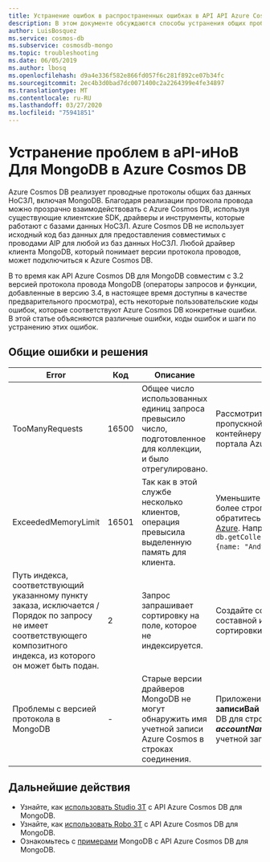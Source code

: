 ```yaml
---
title: Устранение ошибок в распространенных ошибках в API API Azure Cosmos DB для Mongo DB
description: В этом документе обсуждаются способы устранения общих проблем, возникающих в API-и.п. Azure Cosmos DB для MongoDB.
author: LuisBosquez
ms.service: cosmos-db
ms.subservice: cosmosdb-mongo
ms.topic: troubleshooting
ms.date: 06/05/2019
ms.author: lbosq
ms.openlocfilehash: d9a4e336f582e866fd057f6c281f892ce07b34fc
ms.sourcegitcommit: 2ec4b3d0bad7dc0071400c2a2264399e4fe34897
ms.translationtype: MT
ms.contentlocale: ru-RU
ms.lasthandoff: 03/27/2020
ms.locfileid: "75941851"
---
```

# <a name="troubleshoot-common-issues-in-azure-cosmos-dbs-api-for-mongodb"></a>Устранение проблем в aPI-иНоВ Для MongoDB в Azure Cosmos DB

Azure Cosmos DB реализует проводные протоколы общих баз данных НоСЗЛ, включая MongoDB. Благодаря реализации протокола провода можно прозрачно взаимодействовать с Azure Cosmos DB, используя существующие клиентские SDK, драйверы и инструменты, которые работают с базами данных НоСЗЛ. Azure Cosmos DB не использует исходный код баз данных для предоставления совместимых с проводами AIP для любой из баз данных НоСЗЛ. Любой драйвер клиента MongoDB, который понимает версии протокола проводов, может подключиться к Azure Cosmos DB.

В то время как API Azure Cosmos DB для MongoDB совместим с 3.2 версией протокола провода MongoDB (операторы запросов и функции, добавленные в версию 3.4, в настоящее время доступны в качестве предварительного просмотра), есть некоторые пользовательские коды ошибок, которые соответствуют Azure Cosmos DB конкретные ошибки. В этой статье объясняются различные ошибки, коды ошибок и шаги по устранению этих ошибок.

## <a name="common-errors-and-solutions"></a>Общие ошибки и решения

| Error               | Код  | Описание  | Решение  |
|---------------------|-------|--------------|-----------|
| TooManyRequests     | 16500 | Общее число использованных единиц запроса превысило число, подготовленное для коллекции, и было отрегулировано. | Рассмотрите возможность масштабирования пропускной переливы, назначенной контейнеру, или набора контейнеров с портала Azure или повторного проработки. |
| ExceededMemoryLimit | 16501 | Так как в этой службе несколько клиентов, операция превысила выделенную память для клиента. | Уменьшите область операции, применив более строгие критерии запроса, или обратитесь в службу поддержки на [портале Azure](https://portal.azure.com/?#blade/Microsoft_Azure_Support/HelpAndSupportBlade). Например, `db.getCollection('users').aggregate([{$match: {name: "Andy"}}, {$sort: {age: -1}}]))`. |
| Путь индекса, соответствующий указанному пункту заказа, исключается / Порядок по запросу не имеет соответствующего композитного индекса, из которого он может быть подан. | 2 | Запрос запрашивает сортировку на поле, которое не индексируется. | Создайте соответствующий индекс (или составной индекс) для попытки поиска сортировки. |
| Проблемы с версией протокола в MongoDB | - | Старые версии драйверов MongoDB не могут обнаружить имя учетной записи Azure Cosmos в строках соединения. | Приложение *appName **'имя учетной записиВай** @ * в конце API Вашего Cosmos DB для строки подключения MongoDB, где ***accountName*** является вашим именем учетной записи Cosmos DB. |


## <a name="next-steps"></a>Дальнейшие действия

- Узнайте, как [использовать Studio 3T](mongodb-mongochef.md) с API Azure Cosmos DB для MongoDB.
- Узнайте, как [использовать Robo 3T](mongodb-robomongo.md) с API Azure Cosmos DB для MongoDB.
- Ознакомьтесь с [примерами](mongodb-samples.md) MongoDB с API Azure Cosmos DB для MongoDB.

